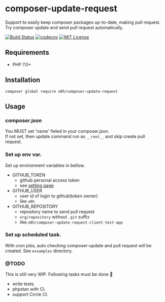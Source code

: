 # composer-update-request
Support to easily keep composer packages up-to-date, making pull request.
Try composer update and send pull request automatically.

[![Build Status](https://travis-ci.org/o0h/composer-update-request.svg?branch=master)](https://travis-ci.org/o0h/composer-update-request)
[![codecov](https://codecov.io/gh///branch/master/graph/badge.svg)](https://codecov.io/gh/o0h/composer-update-request)
[![MIT License](http://img.shields.io/badge/license-MIT-blue.svg?style=flat)](https://github.com/Connehito/cake-sentry/blob/master/LICENSE)

## Requirements
- PHP 7.0+

## Installation
```
composer global require o0h/composer-update-request
```

## Usage
### composer.json
You MUST set 'name' fieled in your composer.json.  
If not set, then update command run as `__root__` and skip create pull request.

### Set up env var.
Set up environment variables in bellow.

- GITHUB_TOKEN
    - github personal access token
    - see [setting page](https://github.com/settings/tokens)
- GITHUB_USER
    - user id of login to github(token owner)
    - like `o0h`
- GITHUB_REPOSITORY
    - repository name to send pull request
    - `org/repository` without `.git` suffix
    - like `o0h/composer-update-request-client-test-app`

### Set up scheduled task.
With cron jobs, auto checking composer-update and pull request will be created.
See `exsamples` directory.

### @TODO
This is still very WIP.
Following tasks must be done :muscle:

* write tests.
* phpstan with CI.
* support Circle CI.

